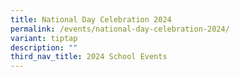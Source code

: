 ```yaml
---
title: National Day Celebration 2024
permalink: /events/national-day-celebration-2024/
variant: tiptap
description: ""
third_nav_title: 2024 School Events
---
```

